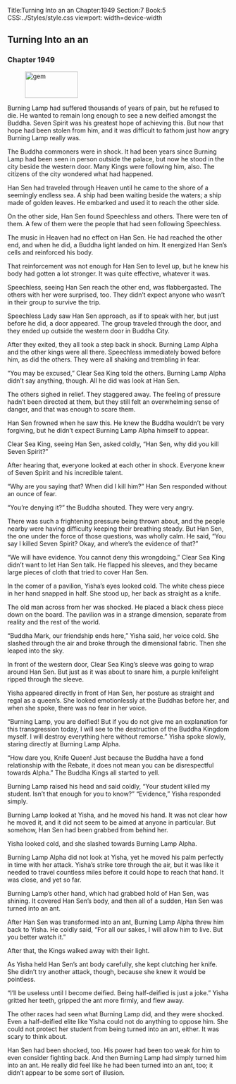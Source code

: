 Title:Turning Into an an 
Chapter:1949 
Section:7 
Book:5 
CSS:../Styles/style.css 
viewport: width=device-width
  
## Turning Into an an
### Chapter 1949
  
<figure>
	<img src="../Images/gem.gif" alt="gem" id="gem" width="120" height="60" />
</figure>
  

  
Burning Lamp had suffered thousands of years of pain, but he refused to die. He wanted to remain long enough to see a new deified amongst the Buddha. Seven Spirit was his greatest hope of achieving this. But now that hope had been stolen from him, and it was difficult to fathom just how angry Burning Lamp really was.

The Buddha commoners were in shock. It had been years since Burning Lamp had been seen in person outside the palace, but now he stood in the city beside the western door. Many Kings were following him, also. The citizens of the city wondered what had happened.

Han Sen had traveled through Heaven until he came to the shore of a seemingly endless sea. A ship had been waiting beside the waters; a ship made of golden leaves. He embarked and used it to reach the other side.

On the other side, Han Sen found Speechless and others. There were ten of them. A few of them were the people that had seen following Speechless.

The music in Heaven had no effect on Han Sen. He had reached the other end, and when he did, a Buddha light landed on him. It energized Han Sen’s cells and reinforced his body.

That reinforcement was not enough for Han Sen to level up, but he knew his body had gotten a lot stronger. It was quite effective, whatever it was.

Speechless, seeing Han Sen reach the other end, was flabbergasted. The others with her were surprised, too. They didn’t expect anyone who wasn’t in their group to survive the trip.

Speechless Lady saw Han Sen approach, as if to speak with her, but just before he did, a door appeared. The group traveled through the door, and they ended up outside the western door in Buddha City.

After they exited, they all took a step back in shock. Burning Lamp Alpha and the other kings were all there. Speechless immediately bowed before him, as did the others. They were all shaking and trembling in fear.

“You may be excused,” Clear Sea King told the others. Burning Lamp Alpha didn’t say anything, though. All he did was look at Han Sen.

The others sighed in relief. They staggered away. The feeling of pressure hadn’t been directed at them, but they still felt an overwhelming sense of danger, and that was enough to scare them.

Han Sen frowned when he saw this. He knew the Buddha wouldn’t be very forgiving, but he didn’t expect Burning Lamp Alpha himself to appear.

Clear Sea King, seeing Han Sen, asked coldly, “Han Sen, why did you kill Seven Spirit?”

After hearing that, everyone looked at each other in shock. Everyone knew of Seven Spirit and his incredible talent.

“Why are you saying that? When did I kill him?” Han Sen responded without an ounce of fear.

“You’re denying it?” the Buddha shouted. They were very angry.

There was such a frightening pressure being thrown about, and the people nearby were having difficulty keeping their breathing steady. But Han Sen, the one under the force of those questions, was wholly calm. He said, “You say I killed Seven Spirit? Okay, and where’s the evidence of that?”

“We will have evidence. You cannot deny this wrongdoing.” Clear Sea King didn’t want to let Han Sen talk. He flapped his sleeves, and they became large pieces of cloth that tried to cover Han Sen.

In the comer of a pavilion, Yisha’s eyes looked cold. The white chess piece in her hand snapped in half. She stood up, her back as straight as a knife.

The old man across from her was shocked. He placed a black chess piece down on the board. The pavilion was in a strange dimension, separate from reality and the rest of the world.

“Buddha Mark, our friendship ends here,” Yisha said, her voice cold. She slashed through the air and broke through the dimensional fabric. Then she leaped into the sky.

In front of the western door, Clear Sea King’s sleeve was going to wrap around Han Sen. But just as it was about to snare him, a purple knifelight ripped through the sleeve.

Yisha appeared directly in front of Han Sen, her posture as straight and regal as a queen’s. She looked emotionlessly at the Buddhas before her, and when she spoke, there was no fear in her voice.

“Burning Lamp, you are deified! But if you do not give me an explanation for this transgression today, I will see to the destruction of the Buddha Kingdom myself. I will destroy everything here without remorse.” Yisha spoke slowly, staring directly at Burning Lamp Alpha.

“How dare you, Knife Queen! Just because the Buddha have a fond relationship with the Rebate, it does not mean you can be disrespectful towards Alpha.” The Buddha Kings all started to yell.

Burning Lamp raised his head and said coldly, “Your student killed my student. Isn’t that enough for you to know?” “Evidence,” Yisha responded simply.

Burning Lamp looked at Yisha, and he moved his hand. It was not clear how he moved it, and it did not seem to be aimed at anyone in particular. But somehow, Han Sen had been grabbed from behind her.

Yisha looked cold, and she slashed towards Burning Lamp Alpha.

Burning Lamp Alpha did not look at Yisha, yet he moved his palm perfectly in time with her attack. Yisha’s strike tore through the air, but it was like it needed to travel countless miles before it could hope to reach that hand. It was close, and yet so far.

Burning Lamp’s other hand, which had grabbed hold of Han Sen, was shining. It covered Han Sen’s body, and then all of a sudden, Han Sen was turned into an ant.

After Han Sen was transformed into an ant, Burning Lamp Alpha threw him back to Yisha. He coldly said, “For all our sakes, I will allow him to live. But you better watch it.”

After that, the Kings walked away with their light.

As Yisha held Han Sen’s ant body carefully, she kept clutching her knife. She didn’t try another attack, though, because she knew it would be pointless.

“I’ll be useless until I become deified. Being half-deified is just a joke.” Yisha gritted her teeth, gripped the ant more firmly, and flew away.

The other races had seen what Burning Lamp did, and they were shocked. Even a half-deified elite like Yisha could not do anything to oppose him. She could not protect her student from being turned into an ant, either. It was scary to think about.

Han Sen had been shocked, too. His power had been too weak for him to even consider fighting back. And then Burning Lamp had simply turned him into an ant. He really did feel like he had been turned into an ant, too; it didn’t appear to be some sort of illusion.